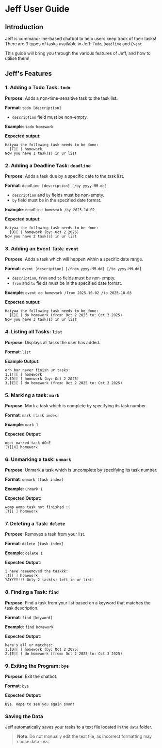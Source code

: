 # Jeff User Guide 

## Introduction

Jeff is command-line-based chatbot to help users keep track of their tasks! 
There are 3 types of tasks available in Jeff: `Todo`, `Deadline` and `Event`

This guide will bring you through the various features of Jeff, and how to utilise them!

## Jeff's Features

### 1. Adding a Todo Task: `todo`

**Purpose**: Adds a non-time-sensitive task to the task list.

**Format**: `todo [description]`
- `description` field must be non-empty.

**Example**: `todo homework`

**Expected output**: 
```
Haiyaa the following task needs to be done:
  [T][ ] homework
Now you have 1 task(s) in ur list
```

### 2. Adding a Deadline Task: `deadline`
**Purpose**: Adds a task due by a specific date to the task list. 

**Format**: `deadline [description] [/by yyyy-MM-dd]` 
- `description` and `by` fields must be non-empty. 
- `by` field must be in the specified date format. 

**Example**: `deadline homework /by 2025-10-02` 

**Expected output**:
```
Haiyaa the following task needs to be done:
  [D][ ] homework (by: Oct 2 2025)
Now you have 2 task(s) in ur list
```

### 3. Adding an Event Task: `event`
**Purpose**: Adds a task which  will happen within a specific date range. 

**Format**: `event [description] [/from yyyy-MM-dd] [/to yyyy-MM-dd]` 
- `description`, `from` and `to` fields must be non-empty.  
- `from` and `to` fields must be in the specified date format. 

**Example**: `event do homework /from 2025-10-02 /to 2025-10-03` 

**Expected output**:
```
Haiyaa the following task needs to be done:
  [E][ ] do homework (from: Oct 2 2025 to: Oct 3 2025)
Now you have 3 task(s) in ur list
```

### 4. Listing all Tasks: `list`
**Purpose**: Displays all tasks the user has added.

**Format**: `list`

**Example Output**:
```
orh hor never finish ur tasks:
1.[T][ ] homework
2.[D][ ] homework (by: Oct 2 2025)
3.[E][ ] do homework (from: Oct 2 2025 to: Oct 3 2025)
```

### 5. Marking a task: `mark` 
**Purpose**: Mark a task which is complete by specifying its task number.

**Format**: `mark [task index]`

**Example**: `mark 1`

**Expected Output**:
```
ogei marked task dOnE
[T][X] homework
```

### 6. Unmarking a task: `unmark`
**Purpose**: Unmark a task which is uncomplete by specifying its task number.

**Format**: `unmark [task index]`

**Example**: `unmark 1`

**Expected Output**:
```
womp womp task not finished :(
[T][ ] homework
```

### 7. Deleting a Task: `delete`
**Purpose**: Removes a task from your list.

**Format**: `delete [task index]`

**Example**: `delete 1`

**Expected Output**:
```
i have reeeemoved the taskkk: 
[T][ ] homework
YAYYYY!!! Only 2 task(s) left in ur list!
```

### 8. Finding a Task: `find`
**Purpose**: Find a task from your list based on a keyword that matches the task description.

**Format**: `find [keyword]`

**Example**: `find homework`

**Expected Output**:
```
here's all ur matches:
1.[D][ ] homework (by: Oct 2 2025)
2.[E][ ] do homework (from: Oct 2 2025 to: Oct 3 2025)
```
  
### 9. Exiting the Program: `bye`

**Purpose**: Exit the chatbot.

**Format**: `bye`

**Expected Output**:
```
Bye. Hope to see you again soon!
```

### Saving the Data
Jeff automatically saves your tasks to a text file located in the `data` folder.
> **Note**: Do not manually edit the text file, as incorrect formatting may cause data loss.